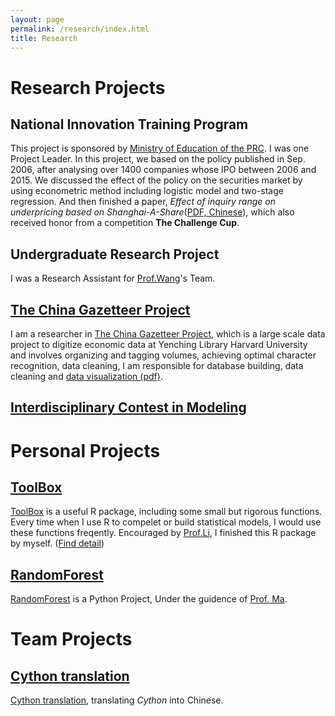 ```yaml
---
layout: page
permalink: /research/index.html
title: Research
---
```

# Research Projects

## National Innovation Training Program
This project is sponsored by [Ministry of Education of the PRC]. I was one Project Leader. In this project, we based on the policy published in Sep. 2006, after analysing over 1400 companies whose IPO between 2006 and 2015. We discussed the effect of the policy on the securities market by using econometric method including logistic model and two-stage regression. And then finished a paper, *Effect of inquiry range on underpricing based on Shanghai-A-Share*([PDF, Chinese]), which also received honor from a competition **The Challenge Cup**.

## Undergraduate Research Project
I was a Research Assistant for [Prof.Wang]'s Team.

## [The China Gazetteer Project]
I am a researcher in [The China Gazetteer Project], which is a large scale data project to digitize economic data at Yenching Library Harvard University and involves organizing and tagging volumes, achieving optimal character recognition, data cleaning, I am responsible for database building, data cleaning and [data visualization (pdf)].

## [Interdisciplinary Contest in Modeling]

# Personal Projects

## [ToolBox]
[ToolBox] is a useful R package, including some small but rigorous functions. Every time when I use R to compelet or build statistical models, I would use these functions freqently. Encouraged by [Prof.Li], I finished this R package by myself. ([Find detail])


## [RandomForest]
[RandomForest] is a Python Project, Under the guidence of [Prof. Ma].


# Team Projects

## [Cython translation]
[Cython translation], translating *Cython* into Chinese.




[ToolBox]: https://github.com/JayfongL
[RandomForest]: https://github.com/JayfongL

[find detail]: http://Jiafengliu.me
[Cython translation]: https://github.com/JayfongL

[PDF, Chinese]: https://github.com/JayfongL

[data visualization (pdf)]: http://jiafengliu.me/research/2016-railways.pdf


[Prof. Ma]: http://sam.cufe.edu.cn/english/faculty/majingyi.html
[Prof.Wang]: http://sam.cufe.edu.cn/english/faculty/wanghuijuan.html
[Prof.Li]: http://feng.li

[Ministry of Education of the PRC]: http://www.moe.gov.cn/
[The China Gazetteer Project]: http://www.chinagazetteer.com
[Interdisciplinary Contest in Modeling]: http://www.comap.com/